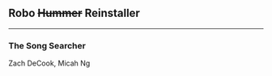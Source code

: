 ## Robo ~~Hummer~~ Reinstaller
------------------------------

### The Song Searcher

Zach DeCook, Micah Ng
